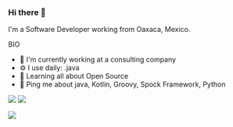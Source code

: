 ### Hi there 👋

I'm a Software Developer working from Oaxaca, Mexico.

BIO

- 🏢 I'm currently working at a consulting company
- ⚙️ I use daily: .java
- 🌱 Learning all about Open Source
- 💬 Ping me about java, Kotlin, Groovy, Spock Framework, Python



<!-- [![GitHub Streak](http://github-readme-streak-stats.herokuapp.com?user=angel-94&theme=tokyonight_duo&hide_border=true&border_radius=5.3)](https://git.io/streak-stats) -->

<p align = "left">
  <img  src = "https://github-readme-stats.vercel.app/api?username=angel-94&hide_border=true&show_icons=true&theme=radical&line_height=27">
  <img src = "https://github-readme-stats.vercel.app/api/top-langs/?username=angel-94&hide_border=true&hide=html,css,java,shaderlab,kotlin,hlsl,sql,python&theme=radical">
</p>

<p align = "left">
 <img  src="https://github-readme-streak-stats.herokuapp.com/?user=angel-94&show_icons=true&locale=en&hide_border=true&layout=compact&theme=tokyonight_duo&line_height=0" />
</p> 

<!-- <p align = "center">
 <img src="https://activity-graph.herokuapp.com/graph?username=angel-94&theme=tokyonight_duo">
</p> 
<hr>
 -->

<!-- [![Anurag's GitHub stats](https://github-readme-stats.vercel.app/api?username=angel-94)](https://github.com/anuraghazra/github-readme-stats) -->

